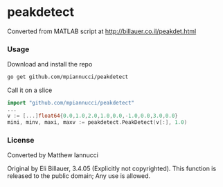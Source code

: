 # peakdetect

Converted from MATLAB script at http://billauer.co.il/peakdet.html

### Usage

Download and install the repo
```bash
go get github.com/mpiannucci/peakdetect
```

Call it on a slice
```go
import "github.com/mpiannucci/peakdetect"
...
v := [...]float64{0.0,1.0,2.0,1.0,0.0,-1.0,0.0,3.0,0.0}
mini, minv, maxi, maxv := peakdetect.PeakDetect(v[:], 1.0)
```

### License

Converted by Matthew Iannucci

Original by Eli Billauer, 3.4.05 (Explicitly not copyrighted).
This function is released to the public domain; Any use is allowed.
